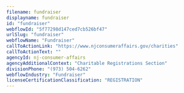 ```yaml
---
filename: fundraiser
displayname: fundraiser
id: "fundraiser"
webflowId: "5f77298d147ced7cb526bf47"
urlSlug: "fundraiser"
webflowName: "Fundraiser"
callToActionLink: "https://www.njconsumeraffairs.gov/charities"
callToActionText: ""
agencyId: nj-consumer-affairs
agencyAdditionalContext: "Charitable Registrations Section"
divisionPhone: "(973) 504-6262"
webflowIndustry: "Fundraiser"
licenseCertificationClassification: "REGISTRATION"
---
```

